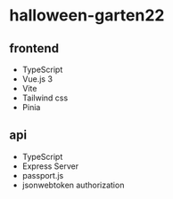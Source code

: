 # halloween-garten22

## frontend
- TypeScript
- Vue.js 3
- Vite
- Tailwind css
- Pinia

## api
- TypeScript
- Express Server
- passport.js
- jsonwebtoken authorization
